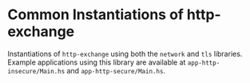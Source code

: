 # Common Instantiations of http-exchange

Instantiations of `http-exchange` using both the `network` and `tls` libraries.
Example applications using this library are available at
`app-http-insecure/Main.hs` and `app-http-secure/Main.hs`.
